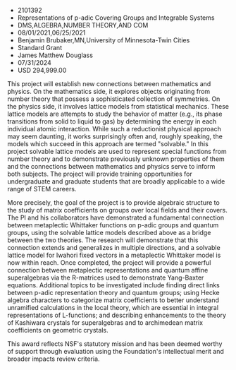 
* 2101392
* Representations of p-adic Covering Groups and Integrable Systems
* DMS,ALGEBRA,NUMBER THEORY,AND COM
* 08/01/2021,06/25/2021
* Benjamin Brubaker,MN,University of Minnesota-Twin Cities
* Standard Grant
* James Matthew Douglass
* 07/31/2024
* USD 294,999.00

This project will establish new connections between mathematics and physics. On
the mathematics side, it explores objects originating from number theory that
possess a sophisticated collection of symmetries. On the physics side, it
involves lattice models from statistical mechanics. These lattice models are
attempts to study the behavior of matter (e.g., its phase transitions from solid
to liquid to gas) by determining the energy in each individual atomic
interaction. While such a reductionist physical approach may seem daunting, it
works surprisingly often and, roughly speaking, the models which succeed in this
approach are termed "solvable." In this project solvable lattice models are used
to represent special functions from number theory and to demonstrate previously
unknown properties of them and the connections between mathematics and physics
serve to inform both subjects. The project will provide training opportunities
for undergraduate and graduate students that are broadly applicable to a wide
range of STEM careers.

More precisely, the goal of the project is to provide algebraic structure to the
study of matrix coefficients on groups over local fields and their covers. The
PI and his collaborators have demonstrated a fundamental connection between
metaplectic Whittaker functions on p-adic groups and quantum groups, using the
solvable lattice models described above as a bridge between the two theories.
The research will demonstrate that this connection extends and generalizes in
multiple directions, and a solvable lattice model for Iwahori fixed vectors in a
metaplectic Whittaker model is now within reach. Once completed, the project
will provide a powerful connection between metaplectic representations and
quantum affine superalgebras via the R-matrices used to demonstrate Yang-Baxter
equations. Additional topics to be investigated include finding direct links
between p-adic representation theory and quantum groups; using Hecke algebra
characters to categorize matrix coefficients to better understand unramified
calculations in the local theory, which are essential in integral
representations of L-functions; and describing enhancements to the theory of
Kashiwara crystals for superalgebras and to archimedean matrix coefficients on
geometric crystals.

This award reflects NSF's statutory mission and has been deemed worthy of
support through evaluation using the Foundation's intellectual merit and broader
impacts review criteria.
